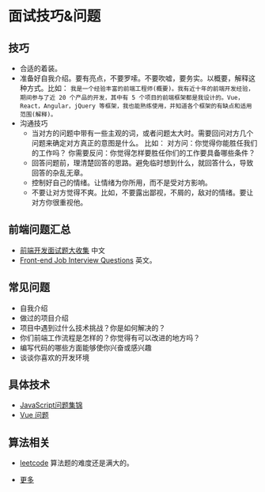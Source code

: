 # 面试技巧&问题
## 技巧
* 合适的着装。
* 准备好自我介绍。要有亮点，不要罗嗦。不要吹嘘，要务实。以概要，解释这种方式。比如： `我是一个经验丰富的前端工程师(概要)。我有近十年的前端开发经验，期间参与了近 20 个产品的开发，其中有 5 个项目的前端框架都是我设计的。Vue，React，Angular，jQuery 等框架，我也能熟练使用，并知道各个框架的有缺点和适用范围(解释)。`
* 沟通技巧
  * 当对方的问题中带有一些主观的词，或者问题太大时。需要回问对方几个问题来确定对方真正的意图是什么。 比如： 对方问：你觉得你能胜任我们的工作吗？ 你需要反问：你觉得怎样要胜任你们的工作要具备哪些条件？ 
  * 回答问题前，理清楚回答的思路。避免临时想到什么，就回答什么，导致回答的杂乱无章。
  * 控制好自己的情绪。让情绪为你所用，而不是受对方影响。
  * 不要让对方觉得不爽。比如，不要露出鄙视，不屑的，敌对的情绪。要让对方你很重视他。

## 前端问题汇总
* [前端开发面试题大收集](https://github.com/paddingme/Front-end-Web-Development-Interview-Question) 中文
* [Front-end Job Interview Questions](https://github.com/h5bp/Front-end-Developer-Interview-Questions) 英文。

## 常见问题
* 自我介绍
* 做过的项目介绍
* 项目中遇到过什么技术挑战？你是如何解决的？
* 你们前端工作流程是怎样的？你觉得有可以改进的地方吗？
* 编写代码的哪些方面能够使你兴奋或感兴趣
* 谈谈你喜欢的开发环境

## 具体技术
* [JavaScript问题集锦](https://github.com/creeperyang/blog/issues/2)
* [Vue 问题](vue.md)


## 算法相关
* [leetcode](https://leetcode.com/) 算法题的难度还是满大的。

* [更多](https://github.com/h5bp/Front-end-Developer-Interview-Questions/tree/master/Translations/Chinese)


